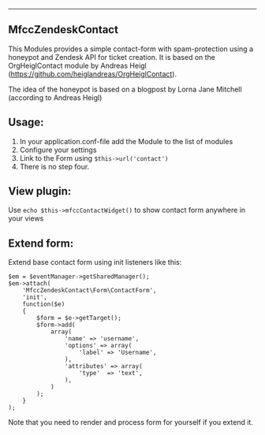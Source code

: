 -----------------
MfccZendeskContact
-----------------

This Modules provides a simple contact-form with spam-protection using a
honeypot and Zendesk API for ticket creation. It is based on the OrgHeiglContact module by Andreas Heigl (https://github.com/heiglandreas/OrgHeiglContact).

The idea of the honeypot is based on a blogpost by Lorna Jane Mitchell (according to Andreas Heigl)

Usage:
------

1. In your application.conf-file add the Module to the list of modules
2. Configure your settings
3. Link to the Form using ``$this->url('contact')``
4. There is no step four.

View plugin:
------

Use ``echo $this->mfccContactWidget()`` to show contact form anywhere in your views

Extend form:
------

Extend base contact form using init listeners like this:

	$em = $eventManager->getSharedManager();
	$em->attach(
		'MfccZendeskContact\Form\ContactForm',
		'init',
		function($e)
		{
			$form = $e->getTarget();
			$form->add(
				array(
					'name' => 'username',
					'options' => array(
						'label' => 'Username',
					),
					'attributes' => array(
						'type'  => 'text',
					),
				)
			);
		}
	);

Note that you need to render and process form for yourself if you extend it.


